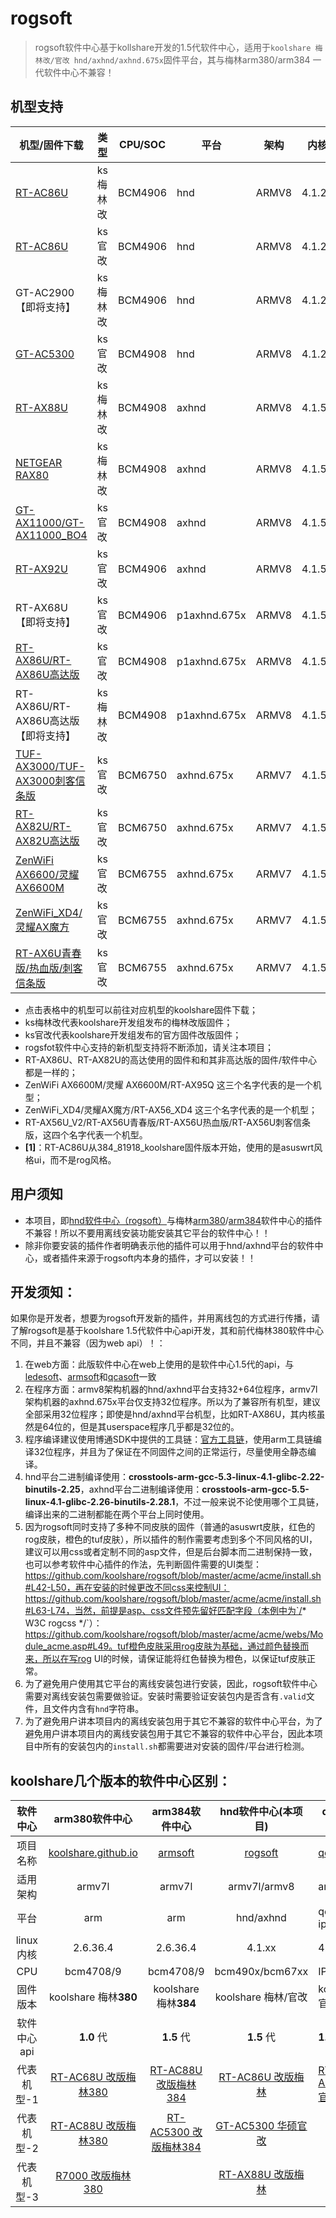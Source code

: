 #  **rogsoft**

> rogsoft软件中心基于kollshare开发的1.5代软件中心，适用于`koolshare 梅林改/官改 hnd/axhnd/axhnd.675x`固件平台，其与梅林arm380/arm384 一代软件中心不兼容！

## 机型支持

| 机型/固件下载                                                | 类型     | CPU/SOC | 平台         | 架构  | 内核   | 皮肤                |
| ------------------------------------------------------------ | -------- | ------- | ------------ | ----- | ------ | ------------------- |
| [RT-AC86U](http://koolshare.cn/thread-127878-1-1.html)       | ks梅林改 | BCM4906 | hnd          | ARMV8 | 4.1.27 | asuswrt             |
| [RT-AC86U](http://koolshare.cn/thread-139965-1-1.html)       | ks官改   | BCM4906 | hnd          | ARMV8 | 4.1.27 | rog/asuswrt **[1]** |
| GT-AC2900【即将支持】                                        | ks梅林改 | BCM4906 | hnd          | ARMV8 | 4.1.27 | asuswrt             |
| [GT-AC5300](http://koolshare.cn/thread-130902-1-1.html)      | ks官改   | BCM4908 | hnd          | ARMV8 | 4.1.27 | rog  (红色)         |
| [RT-AX88U](http://koolshare.cn/thread-158199-1-1.html)       | ks梅林改 | BCM4908 | axhnd        | ARMV8 | 4.1.51 | asuswrt             |
| [NETGEAR RAX80](https://koolshare.cn/thread-177255-1-1.html) | ks梅林改 | BCM4908 | axhnd        | ARMV8 | 4.1.51 | asuswrt             |
| [GT-AX11000/GT-AX11000_BO4](http://koolshare.cn/thread-159465-1-1.html) | ks官改   | BCM4908 | axhnd        | ARMV8 | 4.1.51 | rog  (红色)         |
| [RT-AX92U](https://koolshare.cn/thread-191634-1-1.html)      | ks官改   | BCM4906 | axhnd        | ARMV8 | 4.1.51 | asuswrt             |
| RT-AX68U【即将支持】                                         | ks官改   | BCM4906 | p1axhnd.675x | ARMV8 | 4.1.52 | asuswrt             |
| [RT-AX86U/RT-AX86U高达版](https://koolshare.cn/thread-181845-1-1.html) | ks官改   | BCM4908 | p1axhnd.675x | ARMV8 | 4.1.52 | asuswrt             |
| RT-AX86U/RT-AX86U高达版【即将支持】                          | ks梅林改 | BCM4908 | p1axhnd.675x | ARMV8 | 4.1.52 | asuswrt             |
| [TUF-AX3000/TUF-AX3000刺客信条版](https://koolshare.cn/thread-179968-1-1.html) | ks官改   | BCM6750 | axhnd.675x   | ARMV7 | 4.1.52 | tuf（橙色）         |
| [RT-AX82U/RT-AX82U高达版](https://koolshare.cn/thread-xxxxxx-1-1.html) | ks官改   | BCM6750 | axhnd.675x   | ARMV7 | 4.1.52 | asuswrt             |
| [ZenWiFi AX6600/灵耀 AX6600M](https://koolshare.cn/thread-187704-1-1.html) | ks官改   | BCM6755 | axhnd.675x   | ARMV7 | 4.1.52 | asuswrt             |
| [ZenWiFi_XD4/灵耀AX魔方](https://koolshare.cn/thread-187744-1-1.html) | ks官改   | BCM6755 | axhnd.675x   | ARMV7 | 4.1.52 | asuswrt             |
| [RT-AX6U青春版/热血版/刺客信条版](https://koolshare.cn/thread-188683-1-1.html) | ks官改   | BCM6755 | axhnd.675x   | ARMV7 | 4.1.52 | asuswrt             |

- 点击表格中的机型可以前往对应机型的koolshare固件下载；
- ks梅林改代表koolshare开发组发布的梅林改版固件；
- ks官改代表koolshare开发组发布的官方固件改版固件；
- rogsfot软件中心支持的新机型支持将不断添加，请关注本项目；
- RT-AX86U、RT-AX82U的高达使用的固件和和其非高达版的固件/软件中心都是一样的；
- ZenWiFi AX6600M/灵耀 AX6600M/RT-AX95Q 这三个名字代表的是一个机型；
- ZenWiFi_XD4/灵耀AX魔方/RT-AX56_XD4 这三个名字代表的是一个机型；
- RT-AX56U_V2/RT-AX56U青春版/RT-AX56U热血版/RT-AX56U刺客信条版，这四个名字代表一个机型。
- **[1]**：RT-AC86U从384_81918_koolshare固件版本开始，使用的是asuswrt风格ui，而不是rog风格。

## 用户须知

- 本项目，即[hnd软件中心（rogsoft）](hnd/axhnd软件中心（rogsoft）)与梅林[arm380](https://github.com/koolshare/koolshare.github.io)/[arm384](https://github.com/koolshare/armsoft)软件中心的插件不兼容！所以不要用离线安装功能安装其它平台的软件中心！！
- 除非你要安装的插件作者明确表示他的插件可以用于hnd/axhnd平台的软件中心，或者插件来源于rogsoft内本身的插件，才可以安装！！

## 开发须知：

如果你是开发者，想要为rogsoft开发新的插件，并用离线包的方式进行传播，请了解rogsoft是基于koolshare 1.5代软件中心api开发，其和前代梅林380软件中心不同，并且不兼容（因为web api）！：

1. 在web方面：此版软件中心在web上使用的是软件中心1.5代的api，与[ledesoft](https://github.com/koolshare/ledesoft)、[armsoft](https://github.com/koolshare/armsoft)和[qcasoft](https://github.com/koolshare/qcasoft)一致
2. 在程序方面：armv8架构机器的hnd/axhnd平台支持32+64位程序，armv7l架构机器的axhnd.675x平台仅支持32位程序。所以为了兼容所有机型，建议全部采用32位程序；即使是hnd/axhnd平台机型，比如RT-AX86U，其内核虽然是64位的，但是其userspace程序几乎都是32位的。
3. 程序编译建议使用博通SDK中提供的工具链：[官方工具链](https://github.com/RMerl/am-toolchains/tree/master/brcm-arm-hnd)，使用arm工具链编译32位程序，并且为了保证在不同固件之间的正常运行，尽量使用全静态编译。
4. hnd平台二进制编译使用：**crosstools-arm-gcc-5.3-linux-4.1-glibc-2.22-binutils-2.25**，axhnd平台二进制编译使用：**crosstools-arm-gcc-5.5-linux-4.1-glibc-2.26-binutils-2.28.1**，不过一般来说不论使用哪个工具链，编译出来的二进制都能在两个平台上同时使用。
5. 因为rogsoft同时支持了多种不同皮肤的固件（普通的asuswrt皮肤，红色的rog皮肤，橙色的tuf皮肤），所以插件的制作需要考虑到多个不同风格的UI，建议可以用css或者定制不同的asp文件，但是后台脚本而二进制保持一致，也可以参考软件中心插件的作法，先判断固件需要的UI类型：https://github.com/koolshare/rogsoft/blob/master/acme/acme/install.sh#L42-L50，再在安装的时候更改不同css来控制UI：https://github.com/koolshare/rogsoft/blob/master/acme/acme/install.sh#L63-L74，当然，前提是asp、css文件预先留好匹配字段（本例中为`/* W3C rogcss */`）：https://github.com/koolshare/rogsoft/blob/master/acme/acme/webs/Module_acme.asp#L49。tuf橙色皮肤采用rog皮肤为基础，通过颜色替换而来，所以在写rog UI的时候，请保证能将红色替换为橙色，以保证tuf皮肤正常。
6. 为了避免用户使用其它平台的离线安装包进行安装，因此，rogsoft软件中心需要对离线安装包需要做验证。安装时需要验证安装包内是否含有`.valid`文件，且文件内含有`hnd`字符串。
7. 为了避免用户讲本项目内的离线安装包用于其它不兼容的软件中心平台，为了避免用户讲本项目内的离线安装包用于其它不兼容的软件中心平台，因此本项目中所有的安装包内的`install.sh`都需要进对安装的固件/平台进行检测。

## **koolshare几个版本的软件中心区别：**

|  软件中心   |                        arm380软件中心                        |                        arm384软件中心                        |                     hnd软件中心(本项目)                      | qca软件中心                                                  |                    软路由-酷软                    |
| :---------: | :----------------------------------------------------------: | :----------------------------------------------------------: | :----------------------------------------------------------: | ------------------------------------------------------------ | :-----------------------------------------------: |
|  项目名称   | [koolshare.github.io](https://github.com/koolshare/koolshare.github.io) |       [armsoft](https://github.com/koolshare/armsoft)        |       [rogsoft](https://github.com/koolshare/rogsoft)        | [qcasoft](https://github.com/koolshare/qcasoft)              | [ledesoft](https://github.com/koolshare/ledesoft) |
|  适用架构   |                            armv7l                            |                            armv7l                            |                         armv7l/armv8                         | armv7l                                                       |                        x64                        |
|    平台     |                             arm                              |                             arm                              |                          hnd/axhnd                           | qca-ipq806x                                                  |                     by fw867                      |
|  linux内核  |                           2.6.36.4                           |                           2.6.36.4                           |                            4.1.xx                            | 4.4.60                                                       |                       很新                        |
|     CPU     |                          bcm4708/9                           |                          bcm4708/9                           |                       bcm490x/bcm67xx                        | IPQ8074                                                      |                     intel/AMD                     |
|  固件版本   |                    koolshare 梅林**380**                     |                    koolshare 梅林**384**                     |                     koolshare 梅林/官改                      | koolshare 官改                                               |                   OpenWRT/LEDE                    |
| 软件中心api |                          **1.0** 代                          |                          **1.5** 代                          |                          **1.5** 代                          | **1.5** 代                                                   |                    **1.5** 代                     |
| 代表机型-1  | [RT-AC68U 改版梅林380](https://koolshare.cn/thread-139322-1-1.html) | [RT-AC88U 改版梅林384](https://koolshare.cn/thread-164857-1-1.html) | [RT-AC86U 改版梅林](https://koolshare.cn/thread-127878-1-1.html) | [RT-AX89X 官改固件](https://koolshare.cn/thread-188090-1-1.html) |                         \                         |
| 代表机型-2  | [RT-AC88U 改版梅林380](https://koolshare.cn/thread-139322-1-1.html) | [RT-AC5300 改版梅林384](https://koolshare.cn/thread-164857-1-1.html) | [GT-AC5300 华硕官改](https://koolshare.cn/thread-130902-1-1.html) |                                                              |                         \                         |
| 代表机型-3  | [R7000 改版梅林380](https://koolshare.cn/thread-139324-1-1.html) |                                                              | [RT-AX88U 改版梅林](https://koolshare.cn/thread-158199-1-1.html) |                                                              |                         \                         |

